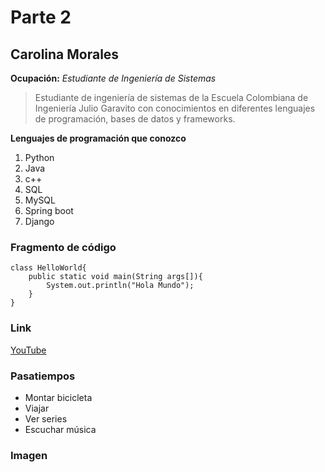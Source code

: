 # Parte 2

## Carolina Morales

**Ocupación:** *Estudiante de Ingeniería de Sistemas*

>Estudiante de ingeniería de sistemas de la Escuela Colombiana de Ingeniería Julio Garavito con conocimientos en diferentes lenguajes de programación, bases de datos y frameworks.

**Lenguajes de programación que conozco**

1. Python
2. Java
3. c++
4. SQL
5. MySQL
6. Spring boot
7. Django

### Fragmento de código

```
class HelloWorld{
    public static void main(String args[]){
        System.out.println("Hola Mundo");
    }
}
```

### Link

[YouTube](https://www.youtube.com/)

### Pasatiempos
* Montar bicicleta
* Viajar
* Ver series
* Escuchar música

### Imagen

